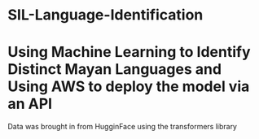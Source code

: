 # SIL-Language-Identification

# Using Machine Learning to Identify Distinct Mayan Languages and Using AWS to deploy the model via an API

<h> Data was brought in from HugginFace using the transformers library </h>
